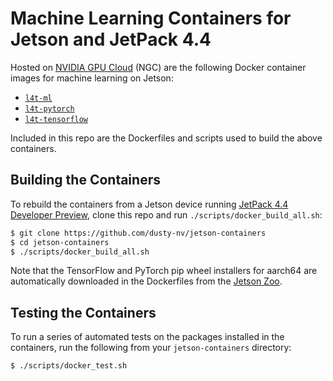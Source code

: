 # Machine Learning Containers for Jetson and JetPack 4.4

Hosted on [NVIDIA GPU Cloud](https://ngc.nvidia.com/catalog/containers?orderBy=modifiedDESC&query=L4T&quickFilter=containers&filters=) (NGC) are the following Docker container images for machine learning on Jetson:

* [`l4t-ml`](https://ngc.nvidia.com/catalog/containers/nvidia:l4t-ml)
* [`l4t-pytorch`](https://ngc.nvidia.com/catalog/containers/nvidia:l4t-pytorch)
* [`l4t-tensorflow`](https://ngc.nvidia.com/catalog/containers/nvidia:l4t-tensorflow)

Included in this repo are the Dockerfiles and scripts used to build the above containers.

## Building the Containers

To rebuild the containers from a Jetson device running [JetPack 4.4 Developer Preview](https://developer.nvidia.com/embedded/jetpack), clone this repo and run `./scripts/docker_build_all.sh`:

``` bash
$ git clone https://github.com/dusty-nv/jetson-containers
$ cd jetson-containers
$ ./scripts/docker_build_all.sh
```

Note that the TensorFlow and PyTorch pip wheel installers for aarch64 are automatically downloaded in the Dockerfiles from the [Jetson Zoo](https://elinux.org/Jetson_Zoo).

## Testing the Containers

To run a series of automated tests on the packages installed in the containers, run the following from your `jetson-containers` directory:

``` bash
$ ./scripts/docker_test.sh
```
